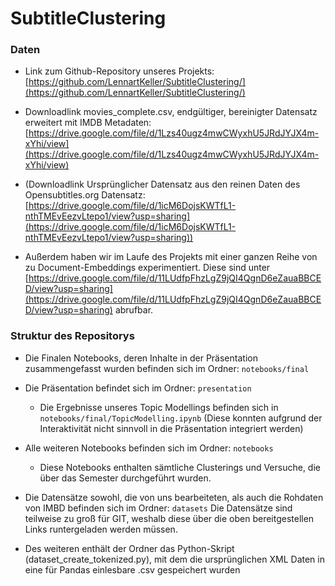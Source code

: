 # SubtitleClustering

### Daten

* Link zum Github-Repository unseres Projekts: [https://github.com/LennartKeller/SubtitleClustering/](https://github.com/LennartKeller/SubtitleClustering/)

* Downloadlink movies_complete.csv, endgültiger, bereinigter Datensatz erweitert mit IMDB Metadaten: [https://drive.google.com/file/d/1Lzs40ugz4mwCWyxhU5JRdJYJX4m-xYhi/view](https://drive.google.com/file/d/1Lzs40ugz4mwCWyxhU5JRdJYJX4m-xYhi/view)


* (Downloadlink Ursprünglicher Datensatz aus den reinen Daten des Opensubtitles.org Datensatz: [https://drive.google.com/file/d/1icM6DojsKWTfL1-nthTMEvEezvLtepo1/view?usp=sharing](https://drive.google.com/file/d/1icM6DojsKWTfL1-nthTMEvEezvLtepo1/view?usp=sharing))

* Außerdem haben wir im Laufe des Projekts mit einer ganzen Reihe von zu Document-Embeddings experimentiert. Diese sind unter [https://drive.google.com/file/d/11LUdfpFhzLgZ9jQI4QgnD6eZauaBBCED/view?usp=sharing](https://drive.google.com/file/d/11LUdfpFhzLgZ9jQI4QgnD6eZauaBBCED/view?usp=sharing) abrufbar.

### Struktur des Repositorys

* Die Finalen Notebooks, deren Inhalte in der Präsentation zusammengefasst wurden befinden sich im Ordner: ```notebooks/final```

* Die Präsentation befindet sich im Ordner: ```presentation```
  * Die Ergebnisse unseres Topic Modellings befinden sich in ```notebooks/final/TopicModelling.ipynb``` (Diese konnten aufgrund der Interaktivität nicht sinnvoll in die Präsentation integriert werden)

* Alle weiteren Notebooks befinden sich im Ordner: ```notebooks```
  * Diese Notebooks enthalten sämtliche Clusterings und Versuche, die über das Semester durchgeführt wurden.

* Die Datensätze sowohl, die von uns bearbeiteten, als auch die Rohdaten von IMBD befinden sich im Ordner: ```datasets```
Die Datensätze sind teilweise zu groß für GIT, weshalb diese über die oben bereitgestellen Links runtergeladen werden müssen.

* Des weiteren enthält der Ordner das Python-Skript (dataset_create_tokenized.py), mit dem die ursprünglichen XML Daten in eine für Pandas einlesbare .csv gespeichert wurden
